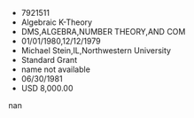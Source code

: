 
* 7921511
* Algebraic K-Theory
* DMS,ALGEBRA,NUMBER THEORY,AND COM
* 01/01/1980,12/12/1979
* Michael Stein,IL,Northwestern University
* Standard Grant
*   name not available
* 06/30/1981
* USD 8,000.00

nan
